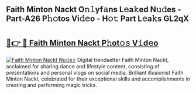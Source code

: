 ## Faith Minton Nackt O𝚗𝚕yf𝚊ns L𝚎a𝚔ed N𝚞𝚍es - Part-A26 P𝚑𝚘tos Vi𝚍𝚎o - H𝚘𝚝 Part L𝚎a𝚔s GL2qX

# <h2><a href="http://kf572w.oniu.top/?m=Faith+Minton+Nackt">🔗👉 🔴 Faith Minton Nackt P𝚑ot𝚘𝚜 V𝚒d𝚎o</a></h2>

[![Faith Minton Nackt Nu𝚍e𝚜](https://i.imgur.com/0qMVB7G.gif)](http://kf572w.oniu.top/?m=Faith+Minton+Nackt)
Digital trendsetter Faith Minton Nackt, acclaimed for sharing dance and lifestyle content, consisting of presentations and personal vlogs on social media. Brilliant illusionist Faith Minton Nackt, celebrated for their exceptional skills and accomplishments in creating and performing magic tricks.  
